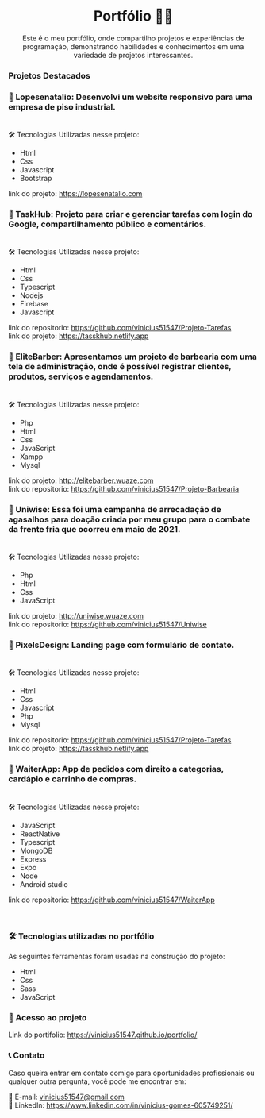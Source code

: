 <h1 align="center">Portfólio 👨‍💻</h1>

<p align="center">Este é o meu portfólio, onde compartilho projetos e experiências de programação, demonstrando habilidades e conhecimentos em uma variedade de projetos interessantes.</p>

### Projetos Destacados

### 🔸 Lopesenatalio: Desenvolvi um website responsivo para uma empresa de piso industrial. <br /><br />
🛠 Tecnologias Utilizadas nesse projeto:

- Html
- Css 
- Javascript
- Bootstrap

link do projeto: https://lopesenatalio.com

### 🔸 TaskHub: Projeto para criar e gerenciar tarefas com login do Google, compartilhamento público e comentários. <br /><br />
🛠 Tecnologias Utilizadas nesse projeto:

- Html
- Css
- Typescript
- Nodejs
- Firebase
- Javascript

link do repositorio: https://github.com/vinicius51547/Projeto-Tarefas <br />
link do projeto: https://tasskhub.netlify.app


### 🔸 EliteBarber: Apresentamos um projeto de barbearia com uma tela de administração, onde é possível registrar clientes, produtos, serviços e agendamentos. <br /><br />
🛠 Tecnologias Utilizadas nesse projeto:

- Php
- Html
- Css
- JavaScript
- Xampp
- Mysql

link do projeto: http://elitebarber.wuaze.com <br />
link do repositorio: https://github.com/vinicius51547/Projeto-Barbearia

### 🔸 Uniwise: Essa foi uma campanha de arrecadação de agasalhos para doação criada por meu grupo para o combate da frente fria que ocorreu em maio de 2021. <br /><br />
🛠 Tecnologias Utilizadas nesse projeto:

- Php
- Html
- Css
- JavaScript

link do projeto: http://uniwise.wuaze.com <br />
link do repositorio: https://github.com/vinicius51547/Uniwise

### 🔸 PixelsDesign: Landing page com formulário de contato. <br /><br />
🛠 Tecnologias Utilizadas nesse projeto:

- Html
- Css
- Javascript
- Php
- Mysql

link do repositorio: https://github.com/vinicius51547/Projeto-Tarefas <br />
link do projeto: https://tasskhub.netlify.app


### 🔸 WaiterApp: App de pedidos com direito a categorias, cardápio e carrinho de compras. <br /><br />
🛠 Tecnologias Utilizadas nesse projeto:

- JavaScript
- ReactNative
- Typescript
- MongoDB
- Express
- Expo
- Node
- Android studio

link do repositorio: https://github.com/vinicius51547/WaiterApp

<br />

### 🛠 Tecnologias utilizadas no portfólio
As seguintes ferramentas foram usadas na construção do projeto:

- Html
- Css
- Sass
- JavaScript

### 🔗 Acesso ao projeto
Link do portifolio: https://vinicius51547.github.io/portfolio/


### 📞 Contato

Caso queira entrar em contato comigo para oportunidades profissionais ou qualquer outra pergunta, você pode me encontrar em:

📧 E-mail: vinicius51547@gmail.com <br />
🔗 LinkedIn: https://www.linkedin.com/in/vinicius-gomes-605749251/
